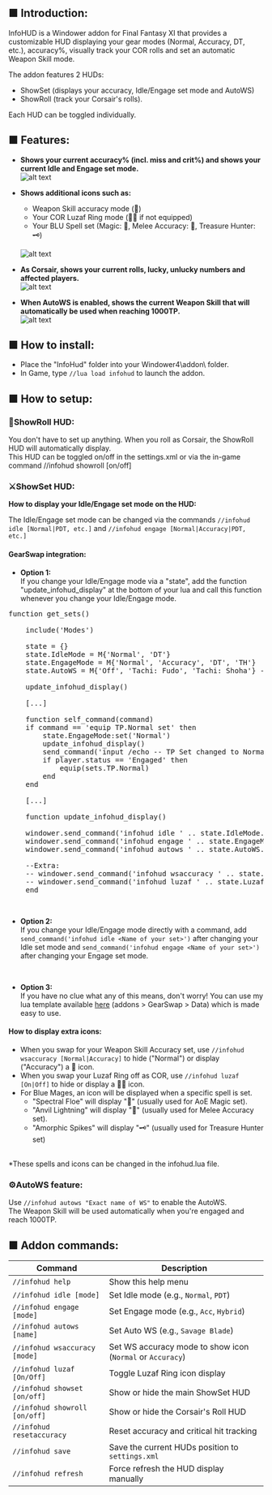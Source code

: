 ## ■ Introduction:

InfoHUD is a Windower addon for Final Fantasy XI that provides a customizable HUD displaying your gear modes (Normal, Accuracy, DT, etc.), accuracy%, visually track your COR rolls and set an automatic Weapon Skill mode.

The addon features 2 HUDs:
- ShowSet (displays your accuracy, Idle/Engage set mode and AutoWS)
- ShowRoll (track your Corsair's rolls).

Each HUD can be toggled individually.

## ■ Features:

- **Shows your current accuracy% (incl. miss and crit%) and shows your current Idle and Engage set mode.**
<br>![alt text](https://i.imgur.com/E2fxKq4.png)

- **Shows additional icons such as:**
    <ul>
    <li>Weapon Skill accuracy mode (🧿)</li>
    <li>Your COR Luzaf Ring mode (💍❌ if not equipped)</li>
    <li>Your BLU Spell set (Magic: 🔮, Melee Accuracy: 🧿, Treasure Hunter: 🗝️)</li>
    </ul>
    
  ![alt text](https://i.imgur.com/mymwaGZ.png)


- **As Corsair, shows your current rolls, lucky, unlucky numbers and affected players.**
  <br>![alt text](https://i.imgur.com/2AnAv1T.png)

- **When AutoWS is enabled, shows the current Weapon Skill that will automatically be used when reaching 1000TP.**
  <br>![alt text](https://i.imgur.com/2PkYMRD.png)

## ■ How to install:

- Place the "InfoHud" folder into your Windower4\addon\ folder.
- In Game, type `//lua load infohud` to launch the addon.

## ■ How to setup:

### **🎲ShowRoll HUD:**

You don't have to set up anything. When you roll as Corsair, the ShowRoll HUD will automatically display.
<br>This HUD can be toggled on/off in the settings.xml or via the in-game command //infohud showroll [on/off]

### **⚔️ShowSet HUD:**

**How to display your Idle/Engage set mode on the HUD:**

The Idle/Engage set mode can be changed via the commands `//infohud idle [Normal|PDT, etc.]` and `//infohud engage [Normal|Accuracy|PDT, etc.]`


#### **GearSwap integration:**

- **Option 1:**
  <br>If you change your Idle/Engage mode via a "state", add the function "update_infohud_display" at the bottom of your lua and call this function whenever you change your Idle/Engage mode.

<pre>function get_sets()
    
    include('Modes')

    state = {}
    state.IdleMode = M{'Normal', 'DT'}
    state.EngageMode = M{'Normal', 'Accuracy', 'DT', 'TH'}
    state.AutoWS = M{'Off', 'Tachi: Fudo', 'Tachi: Shoha'} -- Change the Weapon Skills you want to spam automatically when you reach 1000 TP.

    update_infohud_display()

    [...]
    
    function self_command(command)
    if command == 'equip TP.Normal set' then
        state.EngageMode:set('Normal')
        update_infohud_display()
        send_command('input /echo -- TP Set changed to Normal.')
        if player.status == 'Engaged' then
            equip(sets.TP.Normal)
        end
    end
    
    [...]
    
    function update_infohud_display()
    
    windower.send_command('infohud idle ' .. state.IdleMode.value)
    windower.send_command('infohud engage ' .. state.EngageMode.value)
    windower.send_command('infohud autows ' .. state.AutoWS.value)
    
    --Extra:
    -- windower.send_command('infohud wsaccuracy ' .. state.WSAccuracyMode.value)
    -- windower.send_command('infohud luzaf ' .. state.LuzafRing.value)
    end</pre>

<br>

- **Option 2:**
<br>If you change your Idle/Engage mode directly with a command, add `send_command('infohud idle <Name of your set>')` after changing your Idle set mode and `send_command('infohud engage <Name of your set>')` after changing your Engage set mode.

<br>

- **Option 3:**
<br>If you have no clue what any of this means, don't worry! You can use my lua template available [here](https://github.com/Noduko/FFXI-Dream-UI) (addons > GearSwap > Data) which is made easy to use.

#### **How to display extra icons:**

- When you swap for your Weapon Skill Accuracy set, use `//infohud wsaccuracy [Normal|Accuracy]` to hide ("Normal") or display ("Accuracy") a 🧿 icon.
- When you swap your Luzaf Ring off as COR, use `//infohud luzaf [On|Off]` to hide or display a 💍❌ icon.
- For Blue Mages, an icon will be displayed when a specific spell is set.
    - "Spectral Floe" will display "🔮" (usually used for AoE Magic set).
    - "Anvil Lightning" will display "🧿" (usually used for Melee Accuracy set).
    - "Amorphic Spikes" will display "🗝️" (usually used for Treasure Hunter set)

<br>*These spells and icons can be changed in the infohud.lua file.

### **⚙️AutoWS feature:**

Use `//infohud autows "Exact name of WS"` to enable the AutoWS.
<br>The Weapon Skill will be used automatically when you're engaged and reach 1000TP.

## ■ Addon commands:

| Command                            | Description                                                                |
|------------------------------------|----------------------------------------------------------------------------|
| `//infohud help`                   | Show this help menu                                                        |
| `//infohud idle [mode]`            | Set Idle mode (e.g., `Normal`, `PDT`)                                      |
| `//infohud engage [mode]`          | Set Engage mode (e.g., `Acc`, `Hybrid`)                                    |
| `//infohud autows [name]`          | Set Auto WS (e.g., `Savage Blade`)                                         |
| `//infohud wsaccuracy [mode]`      | Set WS accuracy mode to show icon (`Normal` or `Accuracy`)                |
| `//infohud luzaf [On/Off]`         | Toggle Luzaf Ring icon display                                             |
| `//infohud showset [on/off]`       | Show or hide the main ShowSet HUD                                          |
| `//infohud showroll [on/off]`      | Show or hide the Corsair's Roll HUD                                          |
| `//infohud resetaccuracy`          | Reset accuracy and critical hit tracking                                   |
| `//infohud save`                   | Save the current HUDs position to `settings.xml`                           |
| `//infohud refresh`                | Force refresh the HUD display manually                                     |
